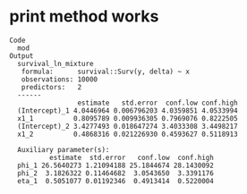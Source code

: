 # print method works

    Code
      mod
    Output
      survival_ln_mixture
       formula:      survival::Surv(y, delta) ~ x
       observations: 10000
       predictors:   2
      ------
                     estimate   std.error  conf.low conf.high
      (Intercept)_1 4.0446964 0.006796203 4.0359851 4.0533994
      x1_1          0.8095789 0.009936305 0.7969076 0.8222505
      (Intercept)_2 3.4277493 0.018647274 3.4033308 3.4498217
      x1_2          0.4868316 0.021226930 0.4593627 0.5118913
      
      Auxiliary parameter(s):
              estimate  std.error   conf.low  conf.high
      phi_1 26.5640273 1.21094188 25.1844674 28.1430092
      phi_2  3.1826322 0.11464682  3.0543650  3.3391176
      eta_1  0.5051077 0.01192346  0.4913414  0.5220004

